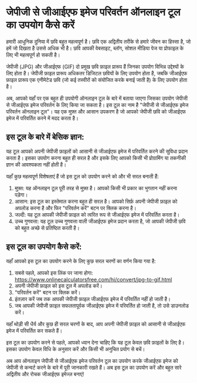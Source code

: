 जेपीजी से जीआईएफ इमेज परिवर्तन ऑनलाइन टूल का उपयोग कैसे करें
============================================================

हमारी आधुनिक दुनिया में छवि बहुत महत्वपूर्ण है। छवि एक अद्वितीय तरीके से हमारे जीवन का हिस्सा है, जो हमें जो दिखता है उससे अधिक भी है। छवि आपकी वेबसाइट, ब्लॉग, सोशल मीडिया पेज या प्रोफाइल के लिए भी महत्वपूर्ण हो सकती है।

जेपीजी (JPG) और जीआईएफ (GIF) दो प्रमुख छवि फ़ाइल प्रारूप हैं जिनका उपयोग विभिन्न उद्देश्यों के लिए होता है। जेपीजी फ़ाइल प्रारूप अधिकतर डिजिटल छवियों के लिए उपयोग होता है, जबकि जीआईएफ फ़ाइल प्रारूप एक एनीमेटेड छवि (जो कई तस्वीरों को संयोजित करके बनाई जाती है) के लिए उपयोग होता है।

अब, आपको यहाँ पर एक बहुत ही उपयोगी ऑनलाइन टूल के बारे में बताया जाएगा जिसका उपयोग जेपीजी से जीआईएफ इमेज परिवर्तन के लिए किया जा सकता है। इस टूल का नाम है "जेपीजी से जीआईएफ इमेज परिवर्तन ऑनलाइन टूल"। यह एक मुफ़्त और आसान उपकरण है जो आपको जेपीजी छवि को जीआईएफ इमेज में परिवर्तित करने में मदद करता है।

इस टूल के बारे में बेसिक ज्ञान:
-------------------------------

यह टूल आपको अपनी जेपीजी फ़ाइलों को आसानी से जीआईएफ इमेज में परिवर्तित करने की सुविधा प्रदान करता है। इसका उपयोग करना बहुत ही सरल है और इसके लिए आपको किसी भी प्रोग्रामिंग या तकनीकी ज्ञान की आवश्यकता नहीं होती है।

यहाँ कुछ महत्वपूर्ण विशेषताएं हैं जो इस टूल को उपयोग करने को और भी सरल बनाती हैं:

1. मुफ़्त: यह ऑनलाइन टूल पूरी तरह से मुफ़्त है। आपको किसी भी प्रकार का भुगतान नहीं करना पड़ेगा।
2. आसान: इस टूल का इस्तेमाल करना बहुत ही सरल है। आपको सिर्फ़ अपनी जेपीजी फ़ाइल को अपलोड करना है और फिर "परिवर्तन करें" बटन पर क्लिक करना है।
3. जल्दी: यह टूल आपकी जेपीजी फ़ाइल को त्वरित रूप से जीआईएफ इमेज में परिवर्तित करता है।
4. उच्च गुणवत्ता: यह टूल उच्च गुणवत्ता वाली जीआईएफ इमेज प्रदान करता है, जो आपकी जेपीजी छवि को बहुत अच्छे से प्रतिष्ठित करती है।

इस टूल का उपयोग कैसे करें:
--------------------------

यहाँ आपको इस टूल का उपयोग करने के लिए कुछ सरल चरणों का वर्णन किया गया है:

1. सबसे पहले, आपको इस लिंक पर जाना होगा: <https://www.onlinecalculatorsfree.com/hi/convert/jpg-to-gif.html>
2. अपनी जेपीजी फ़ाइल को इस टूल में अपलोड करें।
3. "परिवर्तन करें" बटन पर क्लिक करें।
4. इंतज़ार करें जब तक आपकी जेपीजी फ़ाइल जीआईएफ इमेज में परिवर्तित नहीं हो जाती है।
5. जब आपकी जेपीजी फ़ाइल सफलतापूर्वक जीआईएफ इमेज में परिवर्तित हो जाती है, तो उसे डाउनलोड करें।

यहाँ थोड़ी सी धैर्य और कुछ ही सरल चरणों के बाद, आप अपनी जेपीजी फ़ाइल को आसानी से जीआईएफ इमेज में परिवर्तित कर सकते हैं।

इस टूल का उपयोग करने से पहले, आपको ध्यान देना चाहिए कि यह टूल केवल छवि फ़ाइलों के लिए है। इसका उपयोग केवल विधि के अनुसार करें और किसी भी अनुचित प्रयोग से बचें।

अब आप ऑनलाइन जेपीजी से जीआईएफ इमेज परिवर्तन टूल का उपयोग करके जीआईएफ इमेज को जेपीजी से कन्वर्ट करने के बारे में पूरी जानकारी रखते हैं। अब इस टूल का उपयोग करें और बहुत सारे अद्वितीय और रोचक जीआईएफ इमेज्ज़ बनाएं!